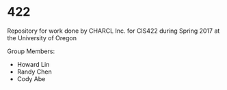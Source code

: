 # 422
Repository for work done by CHARCL Inc. for CIS422 during Spring 2017 at the University of Oregon

Group Members:
- Howard Lin
- Randy Chen
- Cody Abe
